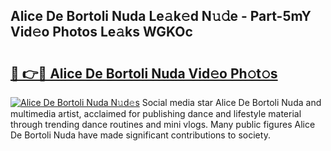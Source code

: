 ## Alice De Bortoli Nuda Le𝚊k𝚎d N𝚞𝚍e - Part-5mY Vid𝚎o Photos Le𝚊ks WGKOc

# <h2><a href="http://fbfazzu.evod.top/?m=Alice+De+Bortoli+Nuda">🔗 👉🔴 Alice De Bortoli Nuda Vid𝚎o Ph𝚘t𝚘s</a></h2>

[![Alice De Bortoli Nuda N𝚞d𝚎s](https://i.imgur.com/8V9OHl7.gif)](http://fbfazzu.evod.top/?m=Alice+De+Bortoli+Nuda)
Social media star Alice De Bortoli Nuda and multimedia artist, acclaimed for publishing dance and lifestyle material through trending dance routines and mini vlogs. Many public figures Alice De Bortoli Nuda have made significant contributions to society. 
